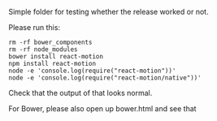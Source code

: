 Simple folder for testing whether the release worked or not.

Please run this:
```
rm -rf bower_components
rm -rf node_modules
bower install react-motion
npm install react-motion
node -e 'console.log(require("react-motion"))'
node -e 'console.log(require("react-motion/native"))'
```

Check that the output of that looks normal.

For Bower, please also open up bower.html and see that
